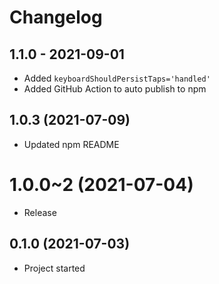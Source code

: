 # Changelog

<!-- Template, # for major version, ## for minor and patch

# 1.0.0 (YYYY-MM-DD)
### Added
*
### Changed
*
### Fixed
*
-->

## 1.1.0 - 2021-09-01
* Added `keyboardShouldPersistTaps='handled'`
* Added GitHub Action to auto publish to npm

## 1.0.3 (2021-07-09)

* Updated npm README

# 1.0.0~2 (2021-07-04)

* Release

## 0.1.0 (2021-07-03)

* Project started
